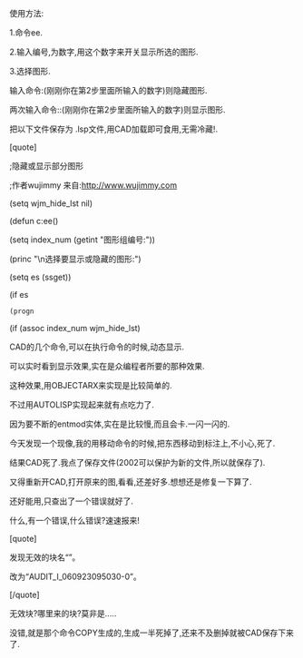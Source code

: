 使用方法:
 1.命令ee.
  2.输入编号,为数字,用这个数字来开关显示所选的图形.
   3.选择图形.
输入命令:(刚刚你在第2步里面所输入的数字)则隐藏图形.
两次输入命令::(刚刚你在第2步里面所输入的数字)则显示图形.

把以下文件保存为 .lsp文件,用CAD加载即可食用,无需冷藏!.
[quote]
;隐藏或显示部分图形
;作者wujimmy  来自:http://www.wujimmy.com
(setq wjm_hide_lst nil)
(defun c:ee()
  (setq index_num (getint "图形组编号:"))
  (princ "\n选择要显示或隐藏的图形:")
  (setq es (ssget))
  (if es
    (progn
  
  (if (assoc index_num wjm_hide_lst)
CAD的几个命令,可以在执行命令的时候,动态显示.
可以实时看到显示效果,实在是众编程者所要的那种效果.

这种效果,用OBJECTARX来实现是比较简单的.

不过用AUTOLISP实现起来就有点吃力了.
因为要不断的entmod实体,实在是比较慢,而且会卡.一闪一闪的.

今天发现一个现像,我的用移动命令的时候,把东西移动到标注上,不小心,死了.
结果CAD死了.我点了保存文件(2002可以保护为新的文件,所以就保存了).

又得重新开CAD,打开原来的图,看看,还差好多.想想还是修复一下算了.
还好能用,只查出了一个错误就好了.

什么,有一个错误,什么错误?速速报来!

[quote]
发现无效的块名“”。
改为“AUDIT_I_060923095030-0”。
[/quote]

无效块?哪里来的块?莫非是.....
没错,就是那个命令COPY生成的,生成一半死掉了,还来不及删掉就被CAD保存下来了.
